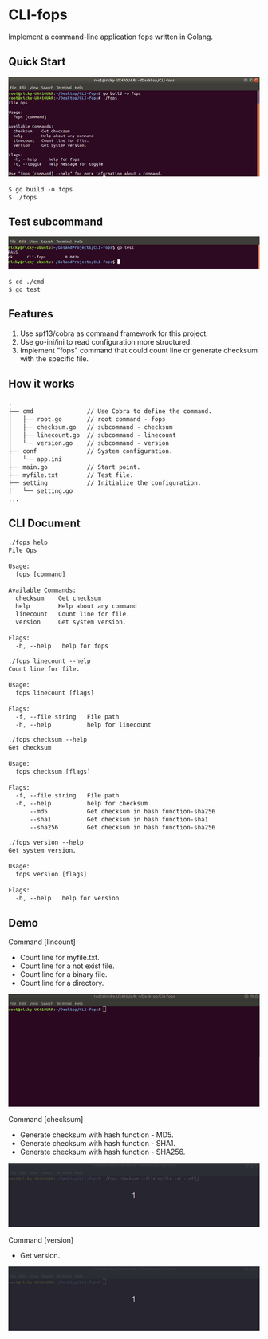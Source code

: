 # CLI-fops
Implement a command-line application fops written in Golang.

## Quick Start
![](https://raw.githubusercontent.com/amosricky/CLI-fops/master/src/demo_start.png)
```
$ go build -o fops
$ ./fops
```
## Test subcommand
![](https://raw.githubusercontent.com/amosricky/CLI-fops/master/src/demo_test.png)
```
$ cd ./cmd
$ go test
```
## Features
1. Use spf13/cobra as command framework for this project.
2. Use go-ini/ini to read configuration more structured.
3. Implement "fops" command that could count line or generate checksum with the specific file.

## How it works
```
. 
├── cmd               // Use Cobra to define the command.
│   ├── root.go       // root command - fops
│   ├── checksum.go   // subcommand - checksum
│   ├── linecount.go  // subcommand - linecount
│   └── version.go    // subcommand - version
├── conf              // System configuration.
│   └── app.ini
├── main.go           // Start point.
├── myfile.txt        // Test file.
├── setting           // Initialize the configuration.
│   └── setting.go
...
```

## CLI Document
```
./fops help
File Ops

Usage:
  fops [command]

Available Commands:
  checksum    Get checksum
  help        Help about any command
  linecount   Count line for file.
  version     Get system version.

Flags:
  -h, --help   help for fops
```
```
./fops linecount --help
Count line for file.

Usage:
  fops linecount [flags]

Flags:
  -f, --file string   File path
  -h, --help          help for linecount
```
```
./fops checksum --help
Get checksum

Usage:
  fops checksum [flags]

Flags:
  -f, --file string   File path
  -h, --help          help for checksum
      --md5           Get checksum in hash function-sha256
      --sha1          Get checksum in hash function-sha1
      --sha256        Get checksum in hash function-sha256
```
```
./fops version --help
Get system version.

Usage:
  fops version [flags]

Flags:
  -h, --help   help for version
```

## Demo
Command [lincount]
* Count line for myfile.txt.
* Count line for a not exist file.
* Count line for a binary file.
* Count line for a directory.

![](https://raw.githubusercontent.com/amosricky/CLI-fops/master/src/demo_linecount.gif)

Command [checksum]
* Generate checksum with hash function - MD5.
* Generate checksum with hash function - SHA1.
* Generate checksum with hash function - SHA256.

![](https://raw.githubusercontent.com/amosricky/CLI-fops/master/src/demo_checksum.gif)

Command [version]
* Get version.

![](https://raw.githubusercontent.com/amosricky/CLI-fops/master/src/demo_version.gif)